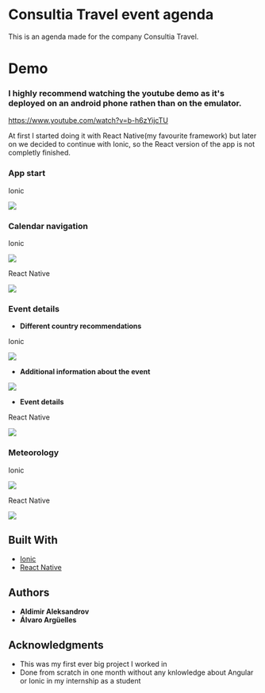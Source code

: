 # Consultia Travel event agenda
This is an agenda made for the company Consultia Travel.

# Demo

### I highly recommend watching the youtube demo as it's deployed on an android phone rathen than on the emulator.

https://www.youtube.com/watch?v=b-h6zYijcTU

At first I started doing it with React Native(my favourite framework) but later on we decided to continue with Ionic, so the React version of the app is not completly finished.

### App start
Ionic

![](app-start.gif)

### Calendar navigation
Ionic

![](navigation.gif)

React Native

![](navigation-react.png)

### Event details
* **Different country recommendations**

Ionic

![](recommendation.gif)

* **Additional information about the event**

![](tickets.gif)

* **Event details**

React Native

![](event-react.png)

### Meteorology
Ionic

![](meteo.gif)

React Native

![](meteo-react.png)

## Built With

* [Ionic](https://ionicframework.com/docs)
* [React Native](https://reactnative.dev/docs/getting-started)

## Authors

* **Aldimir Aleksandrov**
* **Álvaro Argüelles**

## Acknowledgments

* This was my first ever big project I worked in
* Done from scratch in one month without any knlowledge about Angular or Ionic in my internship as a student

